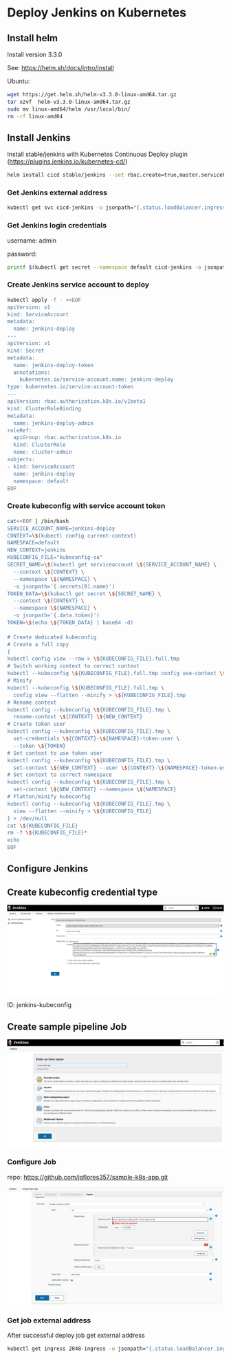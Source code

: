 # Deploy Jenkins on Kubernetes

## Install helm

Install version 3.3.0

See: https://helm.sh/docs/intro/install

Ubuntu:

```bash
wget https://get.helm.sh/helm-v3.3.0-linux-amd64.tar.gz
tar xzvf  helm-v3.3.0-linux-amd64.tar.gz
sudo mv linux-amd64/helm /usr/local/bin/
rm -rf linux-amd64
```

## Install Jenkins

Install stable/jenkins with Kubernetes Continuous Deploy plugin (https://plugins.jenkins.io/kubernetes-cd/) 

```bash
helm install cicd stable/jenkins --set rbac.create=true,master.servicePort=80,master.serviceType=LoadBalancer,master.additionalPlugins={kubernetes-cd:2.3.0}
```

### Get Jenkins external address

```bash
kubectl get svc cicd-jenkins -o jsonpath="{.status.loadBalancer.ingress[0].hostname}"
```

### Get Jenkins login credentials

username: admin

password:
```bash
printf $(kubectl get secret --namespace default cicd-jenkins -o jsonpath="{.data.jenkins-admin-password}" | base64 --decode);echo
```
### Create Jenkins service account to deploy 

```bash
kubectl apply -f - <<EOF
apiVersion: v1
kind: ServiceAccount
metadata:
  name: jenkins-deploy
---
apiVersion: v1
kind: Secret
metadata:
  name: jenkins-deploy-token
  annotations:
    kubernetes.io/service-account.name: jenkins-deploy
type: kubernetes.io/service-account-token
---
apiVersion: rbac.authorization.k8s.io/v1beta1
kind: ClusterRoleBinding
metadata:
  name: jenkins-deploy-admin
roleRef:
  apiGroup: rbac.authorization.k8s.io
  kind: ClusterRole
  name: cluster-admin
subjects:
- kind: ServiceAccount
  name: jenkins-deploy
  namespace: default
EOF
```

### Create kubeconfig with service account token

```bash
cat<<EOF | /bin/bash 
SERVICE_ACCOUNT_NAME=jenkins-deploy
CONTEXT=\$(kubectl config current-context)
NAMESPACE=default
NEW_CONTEXT=jenkins
KUBECONFIG_FILE="kubeconfig-sa"
SECRET_NAME=\$(kubectl get serviceaccount \${SERVICE_ACCOUNT_NAME} \
  --context \${CONTEXT} \
  --namespace \${NAMESPACE} \
  -o jsonpath='{.secrets[0].name}')
TOKEN_DATA=\$(kubectl get secret \${SECRET_NAME} \
  --context \${CONTEXT} \
  --namespace \${NAMESPACE} \
  -o jsonpath='{.data.token}')
TOKEN=\$(echo \${TOKEN_DATA} | base64 -d)

# Create dedicated kubeconfig
# Create a full copy
{
kubectl config view --raw > \${KUBECONFIG_FILE}.full.tmp
# Switch working context to correct context
kubectl --kubeconfig \${KUBECONFIG_FILE}.full.tmp config use-context \${CONTEXT}
# Minify
kubectl --kubeconfig \${KUBECONFIG_FILE}.full.tmp \
  config view --flatten --minify > \${KUBECONFIG_FILE}.tmp
# Rename context
kubectl config --kubeconfig \${KUBECONFIG_FILE}.tmp \
  rename-context \${CONTEXT} \${NEW_CONTEXT}
# Create token user
kubectl config --kubeconfig \${KUBECONFIG_FILE}.tmp \
  set-credentials \${CONTEXT}-\${NAMESPACE}-token-user \
  --token \${TOKEN}
# Set context to use token user
kubectl config --kubeconfig \${KUBECONFIG_FILE}.tmp \
  set-context \${NEW_CONTEXT} --user \${CONTEXT}-\${NAMESPACE}-token-user
# Set context to correct namespace
kubectl config --kubeconfig \${KUBECONFIG_FILE}.tmp \
  set-context \${NEW_CONTEXT} --namespace \${NAMESPACE}
# Flatten/minify kubeconfig
kubectl config --kubeconfig \${KUBECONFIG_FILE}.tmp \
  view --flatten --minify > \${KUBECONFIG_FILE}
} > /dev/null
cat \${KUBECONFIG_FILE}
rm -f \${KUBECONFIG_FILE}*
echo
EOF
```

## Configure Jenkins

## Create kubeconfig credential type

![alt text](https://github.com/jaflores357/aws-tf-eks-modules/blob/master/jenkins/jenkins-kubeconfig-credentials.png?raw=true "Jenkins kubeconfig Credentials")

ID: jenkins-kubeconfig

## Create sample pipeline Job

![alt text](https://github.com/jaflores357/aws-tf-eks-modules/blob/master/jenkins/job-pipeline.png?raw=true "Job Pipeline")

### Configure Job

repo: https://github.com/jaflores357/sample-k8s-app.git

![alt text](https://github.com/jaflores357/aws-tf-eks-modules/blob/master/jenkins/configure-job.png?raw=true "Configure Job")

### Get job external address

After successful deploy job get external address

```bash
kubectl get ingress 2048-ingress -o jsonpath="{.status.loadBalancer.ingress[0].hostname}"
```

